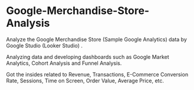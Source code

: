 # Google-Merchandise-Store-Analysis

Analyze the Google Merchandise Store (Sample Google Analytics) data by Google Studio (Looker Studio) .

Analyzing data and developing dashboards such as Google Market Analytics, Cohort Analysis and Funnel Analysis.

Got the insides related to Revenue, Transactions, E-Commerce Conversion Rate, Sessions, Time on Screen, Order Value, Average Price, etc.
